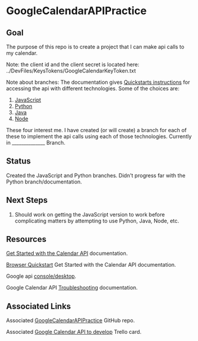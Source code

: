 # GoogleCalendarAPIPractice

## Goal
The purpose of this repo is to create a project that I can make api calls to my calendar.

Note: the client id and the client secret is located here:
../DevFiles/KeysTokens/GoogleCalendarKeyToken.txt

Note about branches:
The documentation gives [Quickstarts instructions](https://developers.google.com/calendar/overview#quickstarts) for accessing the api with different technologies. Some of the choices are:
1. [JavaScript](https://developers.google.com/calendar/quickstart/js)
2. [Python](https://developers.google.com/calendar/quickstart/python)
3. [Java](https://developers.google.com/calendar/quickstart/java)
4. [Node](https://developers.google.com/calendar/quickstart/nodejs)

These four interest me. I have created (or will create) a branch for each of these to implement the api calls using each of those technologies.
Currently in ______________ Branch.

## Status
Created the JavaScript and Python branches.
Didn't progress far with the Python branch/documentation.

## Next Steps
1. Should work on getting the JavaScript version to work before complicating matters by attempting to use Python, Java, Node, etc.

## Resources
[Get Started with the Calendar API](https://developers.google.com/calendar/overview) documentation.

[Browser Quickstart](https://developers.google.com/calendar/quickstart/js) Get Started with the Calendar API documentation.

Google api [console/desktop](https://console.developers.google.com/apis/dashboard?project=quickstart-1590505598568&authuser=0&pli=1).

Google Calendar API [Troubleshooting](https://developers.google.com/calendar/quickstart/js#troubleshooting) documentation.

## Associated Links
Associated [GoogleCalendarAPIPractice]( https://github.com/JamieBort/GoogleCalendarAPIPractice) GitHub repo.

Associated [Google Calendar API to develop](https://trello.com/c/m6f5DAMg/229-google-calendar-api-to-develop) Trello card.